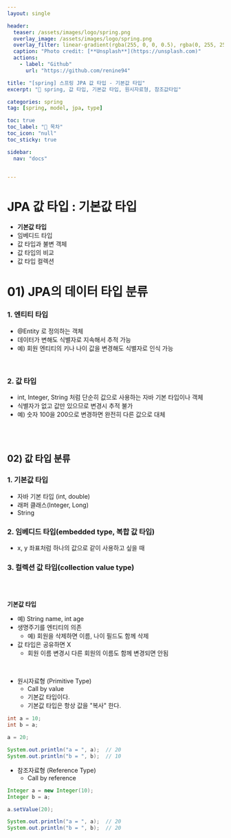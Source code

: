 ```yaml
---
layout: single

header:
  teaser: /assets/images/logo/spring.png
  overlay_image: /assets/images/logo/spring.png
  overlay_filter: linear-gradient(rgba(255, 0, 0, 0.5), rgba(0, 255, 255, 0.5))
  caption: "Photo credit: [**Unsplash**](https://unsplash.com)"
  actions:
    - label: "Github"
      url: "https://github.com/renine94"

title: "[spring] 스프링 JPA 값 타입 - 기본값 타입"
excerpt: "🚀 spring, 값 타입, 기본값 타입, 원시자료형, 참조값타입"

categories: spring
tag: [spring, model, jpa, type]

toc: true
toc_label: "📕 목차"
toc_icon: "null"
toc_sticky: true

sidebar:
  nav: "docs"


---
```


# JPA 값 타입 : 기본값 타입

- **기본값 타입**
- 임베디드 타입
- 값 타입과 불변 객체
- 값 타입의 비교
- 값 타입 컬렉션



# 01) JPA의 데이터 타입 분류

### 1. 엔티티 타입

- @Entity 로 정의하는 객체
- 데이터가 변해도 식별자로 지속해서 추적 가능
- 예) 회원 엔티티의 키나 나이 값을 변경해도 식별자로 인식 가능

<br>

### 2. 값 타입

- int, Integer, String 처럼 단순히 값으로 사용하는 자바 기본 타입이나 객체
- 식별자가 없고 값만 있으므로 변경시 추적 불가
- 예) 숫자 100을 200으로 변경하면 완전히 다른 값으로 대체

<br><br>



## 02) 값 타입 분류

### 1. 기본값 타입

- 자바 기본 타입 (int, double)
- 래퍼 클래스(Integer, Long)
- String

### 2. 임베디드 타입(embedded type, 복합 값 타입)

- x, y 좌표처럼 하나의 값으로 같이 사용하고 싶을 때

### 3. 컬렉션 값 타입(collection value type)

<br>

<br>

**기본값 타입**

- 예) String name, int age
- 생명주기를 엔티티의 의존
  - 예) 회원을 삭제하면 이름, 나이 필드도 함께 삭제
- 값 타입은 공유하면 X
  - 회원 이름 변경시 다른 회원의 이름도 함께 변경되면 안됨

<br>

- 원시자료형 (Primitive Type)
  - Call by value
  - 기본값 타입이다.
  - 기본값 타입은 항상 값을 "복사" 한다.

```java
int a = 10;
int b = a;

a = 20;

System.out.println("a = ", a);  // 20
System.out.println("b = ", b);  // 10
```

- 참조자료형 (Reference Type)
  - Call by reference

```java
Integer a = new Integer(10);
Integer b = a;

a.setValue(20);

System.out.println("a = ", a);  // 20
System.out.println("b = ", b);  // 20
```











